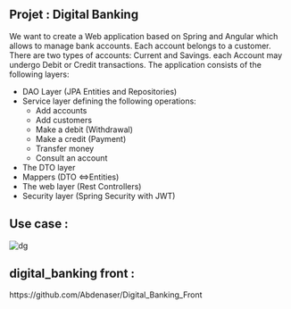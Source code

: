 <h2>Projet : Digital Banking</h2>

We want to create a Web application based on Spring and Angular which allows to manage bank accounts. Each account
belongs to a customer. There are two types of accounts: Current and Savings. each Account may undergo Debit or Credit
transactions. The application consists of the following layers:

- DAO Layer (JPA Entities and Repositories)
- Service layer defining the following operations:
    - Add accounts
    - Add customers
    - Make a debit (Withdrawal)
    - Make a credit (Payment)
    - Transfer money
    - Consult an account
- The DTO layer
- Mappers (DTO <=>Entities)
- The web layer (Rest Controllers)
- Security layer (Spring Security with JWT)

<h2> Use case : </h2>

![dg](https://user-images.githubusercontent.com/85079548/168427608-20c6062e-15a1-4659-ab74-03a77b9c107b.png)

<h2> digital_banking front : </h2>
https://github.com/Abdenaser/Digital_Banking_Front
